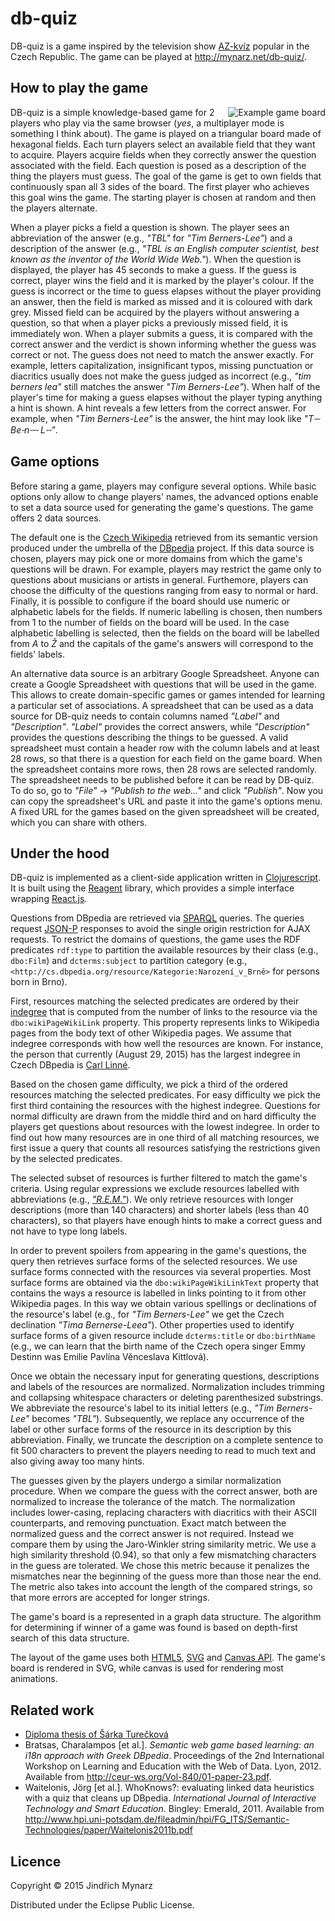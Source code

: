 # db-quiz

DB-quiz is a game inspired by the television show [AZ-kvíz](https://cs.wikipedia.org/wiki/AZ-kv%C3%ADz) popular in the Czech Republic. The game can be played at <http://mynarz.net/db-quiz/>.

## How to play the game

<img src="https://raw.githubusercontent.com/jindrichmynarz/db-quiz/master/resources/public/img/example_board.png" alt="Example game board" align="right" />

DB-quiz is a simple knowledge-based game for 2 players who play via the same browser (*yes*, a multiplayer mode is something I think about). The game is played on a triangular board made of hexagonal fields. Each turn players select an available field that they want to acquire. Players acquire fields when they correctly answer the question associated with the field. Each question is posed as a description of the thing the players must guess. The goal of the game is get to own fields that continuously span all 3 sides of the board. The first player who achieves this goal wins the game. The starting player is chosen at random and then the players alternate. 

When a player picks a field a question is shown. The player sees an abbreviation of the answer (e.g., *"TBL"* for *"Tim Berners-Lee"*) and a description of the answer (e.g., *"TBL is an English computer scientist, best known as the inventor of the World Wide Web."*). When the question is displayed, the player has 45 seconds to make a guess. If the guess is correct, player wins the field and it is marked by the player's colour. If the guess is incorrect or the time to guess elapses without the player providing an answer, then the field is marked as missed and it is coloured with dark grey. Missed field can be acquired by the players without answering a question, so that when a player picks a previously missed field, it is immediately won. When a player submits a guess, it is compared with the correct answer and the verdict is shown informing whether the guess was correct or not. The guess does not need to match the answer exactly. For example, letters capitalization, insignificant typos, missing punctuation or diacritics usually does not make the guess judged as incorrect (e.g., *"tim berners lea"* still matches the answer *"Tim Berners-Lee"*). When half of the player's time for making a guess elapses without the player typing anything a hint is shown. A hint reveals a few letters from the correct answer. For example, when *"Tim Berners-Lee"* is the answer, the hint may look like *"T⏑⏑ Be⏑n⏑⏑⏑ L⏑⏑"*. 

## Game options

Before staring a game, players may configure several options. While basic options only allow to change players' names, the advanced options enable to set a data source used for generating the game's questions. The game offers 2 data sources.

The default one is the [Czech Wikipedia](https://cs.wikipedia.org) retrieved from its semantic version produced under the umbrella of the [DBpedia](http://dbpedia.org) project. If this data source is chosen, players may pick one or more domains from which the game's questions will be drawn. For example, players may restrict the game only to questions about musicians or artists in general. Furthemore, players can choose the difficulty of the questions ranging from easy to normal or hard. Finally, it is possible to configure if the board should use numeric or alphabetic labels for the fields. If numeric labelling is chosen, then numbers from 1 to the number of fields on the board will be used. In the case alphabetic labelling is selected, then the fields on the board will be labelled from *A* to *Ž* and the capitals of the game's answers will correspond to the fields' labels. 

An alternative data source is an arbitrary Google Spreadsheet. Anyone can create a Google Spreadsheet with questions that will be used in the game. This allows to create domain-specific games or games intended for learning a particular set of associations. A spreadsheet that can be used as a data source for DB-quiz needs to contain columns named *"Label"* and *"Description"*. *"Label"* provides the correct answers, while *"Description"* provides the questions describing the things to be guessed. A valid spreadsheet must contain a header row with the column labels and at least 28 rows, so that there is a question for each field on the game board. When the spreadsheet contains more rows, then 28 rows are selected randomly. The spreadsheet needs to be published before it can be read by DB-quiz. To do so, go to *"File"* → *"Publish to the web..."* and click *"Publish"*. Now you can copy the spreadsheet's URL and paste it into the game's options menu. A fixed URL for the games based on the given spreadsheet will be created, which you can share with others. 

## Under the hood

DB-quiz is implemented as a client-side application written in [Clojurescript](https://github.com/clojure/clojurescript). It is built using the [Reagent](https://github.com/reagent-project/reagent) library, which provides a simple interface wrapping [React.js](http://facebook.github.io/react/).

Questions from DBpedia are retrieved via [SPARQL](http://www.w3.org/TR/sparql11-query/) queries. The queries request [JSON-P](http://json-p.org/) responses to avoid the single origin restriction for AJAX requests. To restrict the domains of questions, the game uses the RDF predicates `rdf:type` to partition the available resources by their class (e.g., `dbo:Film`) and `dcterms:subject` to partition category (e.g., `<http://cs.dbpedia.org/resource/Kategorie:Narození_v_Brně>` for persons born in Brno).

First, resources matching the selected predicates are ordered by their [indegree](https://en.wiktionary.org/wiki/indegree) that is computed from the number of links to the resource via the `dbo:wikiPageWikiLink` property. This property represents links to Wikipedia pages from the body text of other Wikipedia pages. We assume that indegree corresponds with how well the resources are known. For instance, the person that currently (August 29, 2015) has the largest indegree in Czech DBpedia is [Carl Linné](http://cs.dbpedia.org/resource/Carl_Linné).

Based on the chosen game difficulty, we pick a third of the ordered resources matching the selected predicates. For easy difficulty we pick the first third containing the resources with the highest indegree. Questions for normal difficulty are drawn from the middle third and on hard difficulty the players get questions about resources with the lowest indegree. In order to find out how many resources are in one third of all matching resources, we first issue a query that counts all resources satisfying the restrictions given by the selected predicates. 

The selected subset of resources is further filtered to match the game's criteria. Using regular expressions we exclude resources labelled with abbreviations (e.g., [*"R.E.M."*](http://cs.dbpedia.org/resource/R.E.M.)). We only retrieve resources with longer descriptions (more than 140 characters) and shorter labels (less than 40 characters), so that players have enough hints to make a correct guess and not have to type long labels.

In order to prevent spoilers from appearing in the game's questions, the query then retrieves surface forms of the selected resources. We use surface forms connected with the resources via several properties. Most surface forms are obtained via the `dbo:wikiPageWikiLinkText` property that contains the ways a resource is labelled in links pointing to it from other Wikipedia pages. In this way we obtain various spellings or declinations of the resource's label (e.g., for *"Tim Berners-Lee"* we get the Czech declination *"Tima Bernerse-Leea"*). Other properties used to identify surface forms of a given resource include `dcterms:title` or `dbo:birthName` (e.g., we can learn that the birth name of the Czech opera singer Emmy Destinn was Emilie Pavlína Věnceslava Kittlová). 

Once we obtain the necessary input for generating questions, descriptions and labels of the resources are normalized. Normalization includes trimming and collapsing whitespace characters or deleting parenthesized substrings. We abbreviate the resource's label to its initial letters (e.g., *"Tim Berners-Lee"* becomes *"TBL"*). Subsequently, we replace any occurrence of the label or other surface forms of the resource in its description by this abbreviation. Finally, we truncate the description on a complete sentence to fit 500 characters to prevent the players needing to read to much text and also giving away too many hints.

The guesses given by the players undergo a similar normalization procedure. When we compare the guess with the correct answer, both are normalized to increase the tolerance of the match. The normalization includes lower-casing, replacing characters with diacritics with their ASCII counterparts, and removing punctuation. Exact match between the normalized guess and the correct answer is not required. Instead we compare them by using the Jaro-Winkler string similarity metric. We use a high similarity threshold (0.94), so that only a few mismatching characters in the guess are tolerated. We chose this metric because it penalizes the mismatches near the beginning of the guess more than those near the end. The metric also takes into account the length of the compared strings, so that more errors are accepted for longer strings.

The game's board is a represented in a graph data structure. The algorithm for determining if winner of a game was found is based on depth-first search of this data structure. 

The layout of the game uses both [HTML5](http://www.w3.org/TR/html5/), [SVG](http://www.w3.org/TR/SVG/) and [Canvas API](http://www.w3.org/TR/2dcontext/). The game's board is rendered in SVG, while canvas is used for rendering most animations.

## Related work

* [Diploma thesis of Šárka Turečková](http://isis.vse.cz/zp/index.pl?podrobnosti_zp=51463)
* Bratsas, Charalampos \[et al.\]. *Semantic web game based learning: an i18n approach with Greek DBpedia*. Proceedings of the 2nd International Workshop on Learning and Education with the Web of Data. Lyon, 2012. Available from <http://ceur-ws.org/Vol-840/01-paper-23.pdf>.
* Waitelonis, Jörg \[et al.\]. WhoKnows?: evaluating linked data heuristics with a quiz that cleans up DBpedia. *International Journal of Interactive Technology and Smart Education*. Bingley: Emerald, 2011. Available from <http://www.hpi.uni-potsdam.de/fileadmin/hpi/FG_ITS/Semantic-Technologies/paper/Waitelonis2011b.pdf>

## Licence

Copyright © 2015 Jindřich Mynarz

Distributed under the Eclipse Public License.
